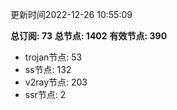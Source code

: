 更新时间2022-12-26 10:55:09

**总订阅: 73**
**总节点: 1402**
**有效节点: 390**
- trojan节点: 53
- ss节点: 132
- v2ray节点: 203
- ssr节点: 2
